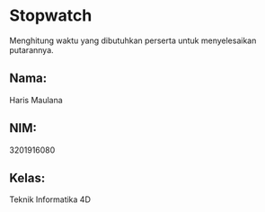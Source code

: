 # Stopwatch

Menghitung waktu yang dibutuhkan perserta untuk menyelesaikan putarannya.

## Nama:

Haris Maulana

## NIM:

3201916080

## Kelas:

Teknik Informatika 4D
